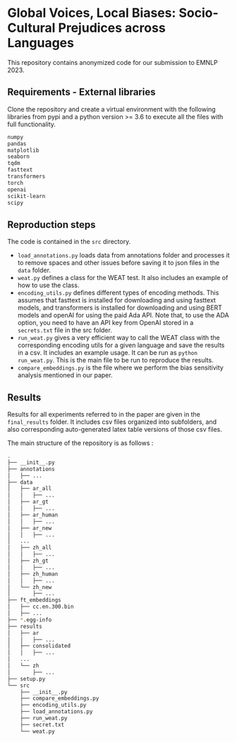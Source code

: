 # Global Voices, Local Biases: Socio-Cultural Prejudices across Languages

This repository contains anonymized code for our submission to EMNLP 2023.

## Requirements - External libraries

Clone the repository and create a virtual environment with the following
libraries from pypi and a python version >= 3.6 to execute all the files with
full functionality.

```bash
numpy
pandas
matplotlib
seaborn
tqdm
fasttext
transformers
torch
openai
scikit-learn
scipy
```

## Reproduction steps

The code is contained in the ```src``` directory.

- ```load_annotations.py``` loads data from annotations folder and processes it
  to remove spaces and other issues before saving it to json files in the ```data``` folder.
- ```weat.py``` defines a class for the WEAT test. It also includes an example of
  how to use the class.
- ```encoding_utils.py``` defines different types of encoding methods. This
  assumes that fasttext is installed for downloading and using fasttext models,
  and transformers is installed for downloading and using BERT models and openAI
  for using the paid Ada API. Note that, to use the ADA option, you need to have
  an API key from OpenAI stored in a ```secrets.txt``` file in the src folder.
- ```run_weat.py``` gives a very efficient way to call the WEAT class with the
  corresponding encoding utils for a given language and save the results in a
  csv. It includes an example usage. It can be run as ```python
  run_weat.py```. This is the main file to be run to reproduce the results.
- ```compare_embeddings.py``` is the file where we perform the bias sensitivity
  analysis mentioned in our paper.

## Results

Results for all experiments referred to in the paper are given in the
```final_results``` folder. It includes csv files organized into subfolders, and
also corresponding auto-generated latex table versions of those csv files.

The main structure of the repository is as follows :

```bash
.
├── __init__.py
├── annotations
│   ├── ...
├── data
│   ├── ar_all
│   │   ├── ...
│   ├── ar_gt
│   │   ├── ...
│   ├── ar_human
│   │   ├── ...
│   ├── ar_new
│   │   ├── ...
│   ...
│   ├── zh_all
│   │   ├── ...
│   ├── zh_gt
│   │   ├── ...
│   ├── zh_human
│   │   ├── ...
│   └── zh_new
│       ├── ...
├── ft_embeddings
│   ├── cc.en.300.bin
│   ├── ...
├── *.egg-info
├── results
│   ├── ar
│   │   ├── ...
│   ├── consolidated
│   │   ├── ...
│   ...
│   └── zh
│       ├── ...
├── setup.py
└── src
    ├── __init__.py
    ├── compare_embeddings.py
    ├── encoding_utils.py
    ├── load_annotations.py
    ├── run_weat.py
    ├── secret.txt
    └── weat.py
```
